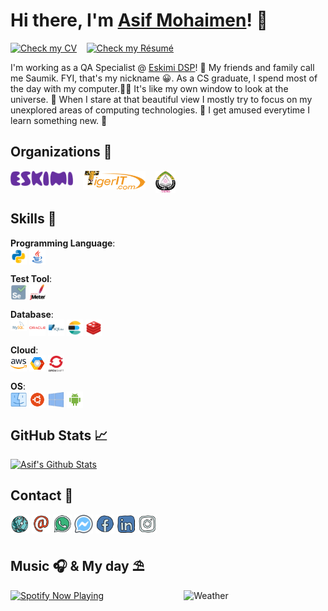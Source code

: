 # Hi there, I'm [Asif Mohaimen][website]! 👋
[![Check my CV](https://img.shields.io/badge/CV-Check%20My%20CV-blue?style=for-the-badge)](https://asifmohai.men/CV/Asif_Mohaimen.pdf)&nbsp; &nbsp; [![Check my Résumé](https://img.shields.io/badge/R%C3%A9sum%C3%A9-Check%20My%20R%C3%A9sum%C3%A9-blue?style=for-the-badge)](https://asifmohai.men/ProResume/Asif_Mohaimen.pdf)


I'm working as a QA Specialist @ [Eskimi DSP][eskimi]! 🏢  My friends and family call me Saumik. FYI, that's my nickname 😀. As a CS graduate, I spend most of the day with my computer.👨‍💻  It's like my own window to look at the universe. 🔭  When I stare at that beautiful view I mostly try to focus on my unexplored areas of computing technologies. 🌌   I get amused everytime I learn something new. 🤗

## Organizations 🏢 
[<img align="top" alt="Eskimi" width="100px" src="https://github.com/saumiko/saumiko/blob/master/icons/eskimi.png?raw=true" />][eskimi]&nbsp; &nbsp; [<img align="top" alt="Eskimi" width="100px" src="https://github.com/saumiko/saumiko/blob/master/icons/tigerit.png?raw=true" />][tigerit]&nbsp; &nbsp; [<img align="top" alt="SUST" height="35px" src="https://github.com/saumiko/saumiko/blob/master/icons/sust.png?raw=true" />][sust]


## Skills 💪

**Programming Language**:  
[<img align="top" alt="Python" width="26px" src="https://github.com/saumiko/saumiko/blob/master/icons/python.svg?raw=true" />][python]
[<img align="top" alt="Java" width="26px" src="https://github.com/saumiko/saumiko/blob/master/icons/java.svg?raw=true" />][java]

**Test Tool**:  
[<img align="top" alt="Selenium" width="26px" src="https://github.com/saumiko/saumiko/blob/master/icons/selenium.svg?raw=true" />][selenium]
[<img align="top" alt="Jmeter" width="26px" src="https://github.com/saumiko/saumiko/blob/master/icons/jmeter.svg?raw=true" />][jmeter]

**Database**:  
[<img align="top" alt="MySQL" width="26px" src="https://github.com/saumiko/saumiko/blob/master/icons/mysql.svg?raw=true" />][mysql]
[<img align="top" alt="Oracle Database" width="26px" src="https://github.com/saumiko/saumiko/blob/master/icons/oracle.svg?raw=true" />][oracle]
[<img align="top" alt="SQLite" width="26px" src="https://github.com/saumiko/saumiko/blob/master/icons/sqlite.svg?raw=true" />][sqlite]
[<img align="top" alt="ElasticSearch" width="26px" src="https://github.com/saumiko/saumiko/blob/master/icons/elasticsearch.svg?raw=true" />][elasticsearch]
[<img align="top" alt="Redis" width="26px" src="https://github.com/saumiko/saumiko/blob/master/icons/redis.svg?raw=true" />][redis]

**Cloud**:  
[<img align="top" alt="aws" width="26px" src="https://github.com/saumiko/saumiko/blob/master/icons/aws.svg?raw=true" />][aws]
[<img align="top" alt="gcp" width="26px" src="https://github.com/saumiko/saumiko/blob/master/icons/gcp.svg?raw=true" />][gcp]
[<img align="top" alt="openshift" width="26px" src="https://github.com/saumiko/saumiko/blob/master/icons/openshift.png?raw=true" />][openshift]

**OS**:  
[<img align="top" alt="MacOS" width="26px" src="https://github.com/saumiko/saumiko/blob/master/icons/mac.svg?raw=true" />][mac]
[<img align="top" alt="Ubuntu" width="26px" src="https://github.com/saumiko/saumiko/blob/master/icons/ubuntu.png?raw=true" />][ubuntu]
[<img align="top" alt="Windows" width="26px" src="https://github.com/saumiko/saumiko/blob/master/icons/windows.svg?raw=true" />][windows]
[<img align="top" alt="Android" width="26px" src="https://github.com/saumiko/saumiko/blob/master/icons/android.svg?raw=true" />][android]



## GitHub Stats 📈
[![Asif's Github Stats](https://github-readme-stats-one-lovat.vercel.app/api?username=saumiko&show_icons=true&include_all_commits=true&hide=stars,contribs&count_private=true)](https://github.com/saumiko)



## Contact 🤝

[<img align="top" alt="Website" width="30px" src="https://github.com/saumiko/saumiko/blob/master/icons/globe.png?raw=true" />][website]
[<img align="top" alt="E-Mail" width="30px" src="https://github.com/saumiko/saumiko/blob/master/icons/email.png?raw=true" />][email]
[<img align="top" alt="Whatsapp" width="30px" src="https://github.com/saumiko/saumiko/blob/master/icons/whatsapp.png?raw=true" />][whatsapp]
[<img align="top" alt="Messenger" width="30px" src="https://github.com/saumiko/saumiko/blob/master/icons/messenger.png?raw=true" />][messenger]
[<img align="top" alt="Facebook" width="30px" src="https://github.com/saumiko/saumiko/blob/master/icons/facebook.png?raw=true" />][facebook]
[<img align="top" alt="LinkedIn" width="30px" src="https://github.com/saumiko/saumiko/blob/master/icons/linkedin.png?raw=true" />][linkedin]
[<img align="top" alt="Instagram" width="30px" src="https://github.com/saumiko/saumiko/blob/master/icons/instagram.png?raw=true" />][instagram]  


## Music 🎧 & My day ⛱️ 
[<img align="top" src="https://spotify-now-playing-bb7ne9mcn.vercel.app/api/spotify-playing" alt="Spotify Now Playing" width="350px" />](https://open.spotify.com/user/amohaimen?si=iphpx1n_RjCbpdYzZ4MtKg)
[<img align="right" src="https://weather-readme.vercel.app/api/weather" alt="Weather" width="45%" />](https://openweathermap.org/city/1185098)

[eskimi]: https://business.eskimi.com
[tigerit]: http://www.tigerit.com
[sust]: https://www.sust.edu
[website]: https://asifmohai.men
[email]: mailto:hi@asifmohai.men
[phone]: tel:+8801779099275
[facebook]: https://fb.com/saumiko
[messenger]: https://m.me/saumiko
[instagram]: https://instagram.com/saumiko
[linkedin]: https://linkedin.com/in/saumiko
[skype]: skype:saumikbksp?call
[whatsapp]: https://api.whatsapp.com/send?phone=8801779099275&text=Hello%20Asif!%20Nice%20to%20meet%20you!
[java]: https://www.java.com
[python]: https://www.python.org
[selenium]: https://www.seleniumhq.org/projects/webdriver
[jmeter]: https://jmeter.apache.org
[mysql]: https://www.mysql.com
[oracle]: https://www.oracle.com/database
[sqlite]: https://www.sqlite.org
[elasticsearch]: https://www.elastic.co/products/elastic-stack
[redis]: https://redis.io
[aws]: https://aws.amazon.com/elasticbeanstalk
[gcp]: https://cloud.google.com
[openshift]: https://www.openshift.com
[mac]: https://www.apple.com/lae/macos
[ubuntu]: https://ubuntu.com
[windows]: https://www.microsoft.com/en-us/windows
[android]: https://www.android.com
